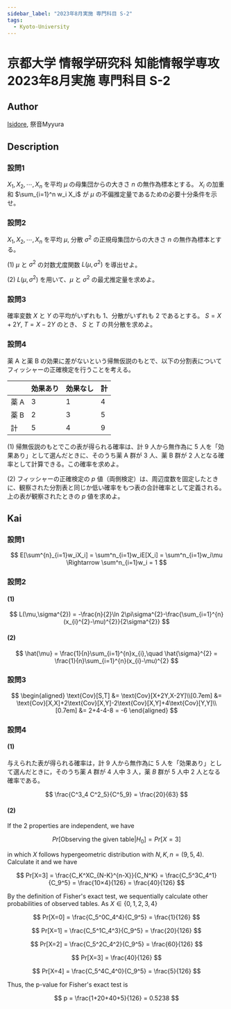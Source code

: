 ```yaml
---
sidebar_label: "2023年8月実施 専門科目 S-2"
tags:
  - Kyoto-University
---
```

# 京都大学 情報学研究科 知能情報学専攻 2023年8月実施 専門科目 S-2

## **Author**
[Isidore](https://github.com/heacsing), 祭音Myyura

## **Description**
### 設問1
$X_1, X_2, \cdots, X_n$ を平均 $\mu$ の母集団からの大きさ $n$ の無作為標本とする。
$X_i$ の加重和 $\sum_{i=1}^n w_i X_i$ が $\mu$ の不偏推定量であるための必要十分条件を示せ。

### 設問2
$X_1, X_2, \cdots, X_n$ を平均 $\mu$, 分散 $\sigma^2$ の正規母集団からの大きさ $n$ の無作為標本とする。

(1) $\mu$ と $\sigma^2$ の対数尤度関数 $L(\mu, \sigma^2)$ を導出せよ。

(2) $L(\mu, \sigma^2)$ を用いて、$\mu$ と $\sigma^2$ の最尤推定量を求めよ。

### 設問3
確率変数 $X$ と $Y$ の平均がいずれも $1$、分散がいずれも $2$ であるとする。
$S = X + 2Y$, $T = X - 2Y$ のとき、 $S$ と $T$ の共分散を求めよ。

### 設問4
薬 A と薬 B の効果に差がないという帰無仮説のもとで、以下の分割表についてフィッシャーの正確検定を行うことを考える。

|       | 効果あり | 効果なし | 計  |
|-------|----------|----------|----|
| 薬 A  |    3     |    1     | 4  |
| 薬 B  |    2     |    3     | 5  |
| 計    |    5     |    4     | 9  |

(1) 帰無仮説のもとでこの表が得られる確率は、計 9 人から無作為に 5 人を「効果あり」として選んだときに、そのうち薬 A 群が 3 人、薬 B 群が 2 人となる確率として計算できる。この確率を求めよ。

(2) フィッシャーの正確検定の $p$ 値（両側検定）は、周辺度数を固定したときに、観察された分割表と同じか低い確率をもつ表の合計確率として定義される。上の表が観察されたときの $p$ 値を求めよ。


## **Kai**
### 設問1

$$
E[\sum^{n}_{i=1}w_iX_i] = \sum^n_{i=1}w_iE[X_i] = \sum^n_{i=1}w_i\mu \Rightarrow \sum^n_{i=1}w_i = 1
$$

### 設問2
#### (1)

$$
L(\mu,\sigma^{2}) = -\frac{n}{2}\ln 2\pi\sigma^{2}-\frac{\sum_{i=1}^{n}(x_{i}^{2}-\mu)^{2}}{2\sigma^{2}}
$$

#### (2)

$$
\hat{\mu} = \frac{1}{n}\sum_{i=1}^{n}x_{i},\quad \hat{\sigma}^{2} = \frac{1}{n}\sum_{i=1}^{n}(x_{i}-\mu)^{2}
$$

### 設問3

$$
\begin{aligned}
\text{Cov}[S,T]
&= \text{Cov}[X+2Y,X-2Y]\\[0.7em]
&= \text{Cov}[X,X]+2\text{Cov}[X,Y]-2\text{Cov}[X,Y]+4\text{Cov}[Y,Y]\\[0.7em]
&= 2+4-4-8 = -6
\end{aligned}
$$

### 設問4
#### (1)
与えられた表が得られる確率は，計 $9$ 人から無作為に $5$ 人を「効果あり」として選んだときに，そのうち薬 $A$ 群が $4$ 人中 $3$ 人，薬 $B$ 群が $5$ 人中 $2$ 人となる確率である。

$$
\frac{C^3_4 C^2_5}{C^5_9} = \frac{20}{63}
$$

#### (2)

If the 2 properties are independent, we have

$$
Pr[\text{Observing the given table} | H_0] = Pr[X=3]
$$

in which $X$ follows hypergeometric distribution with $N, K, n = (9, 5, 4)$. Calculate it and we have

$$
Pr[X=3] = \frac{C_K^XC_{N-K}^{n-X}}{C_N^K} = \frac{C_5^3C_4^1}{C_9^5} = \frac{10×4}{126} = \frac{40}{126}
$$

By the definition of Fisher's exact test, we sequentially calculate other probabilities of observed tables. As $X \in \{0, 1, 2, 3, 4\}$

$$
Pr[X=0] = \frac{C_5^0C_4^4}{C_9^5} = \frac{1}{126}
$$

$$
Pr[X=1] = \frac{C_5^1C_4^3}{C_9^5} = \frac{20}{126}
$$

$$
Pr[X=2] = \frac{C_5^2C_4^2}{C_9^5} = \frac{60}{126}
$$

$$
Pr[X=3] = \frac{40}{126}
$$

$$
Pr[X=4] = \frac{C_5^4C_4^0}{C_9^5} = \frac{5}{126}
$$

Thus, the p-value for Fisher's exact test is 

$$
p = \frac{1+20+40+5}{126} = 0.5238
$$